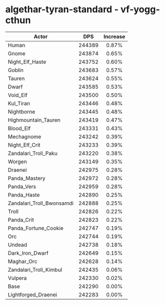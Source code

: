# algethar-tyran-standard - vf-yogg-cthun
| Actor | DPS | Increase |
|---|:---:|:---:|
|Human|244389|0.87%|
|Gnome|243874|0.65%|
|Night_Elf_Haste|243752|0.60%|
|Goblin|243683|0.57%|
|Tauren|243624|0.55%|
|Dwarf|243585|0.53%|
|Void_Elf|243500|0.50%|
|Kul_Tiran|243446|0.48%|
|Nightborne|243445|0.48%|
|Highmountain_Tauren|243419|0.47%|
|Blood_Elf|243331|0.43%|
|Mechagnome|243242|0.39%|
|Night_Elf_Crit|243233|0.39%|
|Zandalari_Troll_Paku|243220|0.38%|
|Worgen|243149|0.35%|
|Draenei|242975|0.28%|
|Panda_Mastery|242972|0.28%|
|Panda_Vers|242959|0.28%|
|Panda_Haste|242890|0.25%|
|Zandalari_Troll_Bwonsamdi|242888|0.25%|
|Troll|242826|0.22%|
|Panda_Crit|242823|0.22%|
|Panda_Fortune_Cookie|242747|0.19%|
|Orc|242744|0.19%|
|Undead|242738|0.18%|
|Dark_Iron_Dwarf|242649|0.15%|
|Maghar_Orc|242628|0.14%|
|Zandalari_Troll_Kimbul|242435|0.06%|
|Vulpera|242330|0.02%|
|Base|242290|0.00%|
|Lightforged_Draenei|242283|0.00%|
